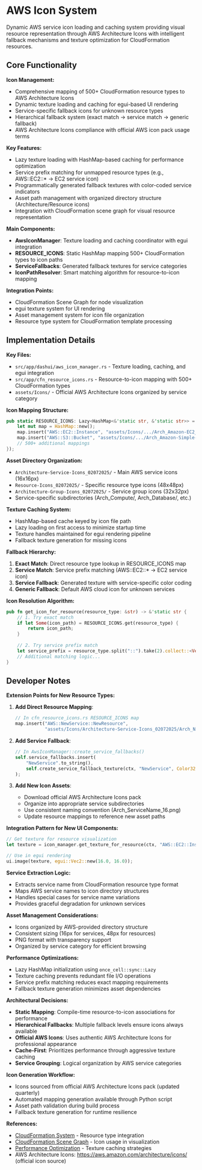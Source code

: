 # AWS Icon System

Dynamic AWS service icon loading and caching system providing visual resource representation through AWS Architecture Icons with intelligent fallback mechanisms and texture optimization for CloudFormation resources.

## Core Functionality

**Icon Management:**
- Comprehensive mapping of 500+ CloudFormation resource types to AWS Architecture Icons
- Dynamic texture loading and caching for egui-based UI rendering
- Service-specific fallback icons for unknown resource types
- Hierarchical fallback system (exact match → service match → generic fallback)
- AWS Architecture Icons compliance with official AWS icon pack usage terms

**Key Features:**
- Lazy texture loading with HashMap-based caching for performance optimization
- Service prefix matching for unmapped resource types (e.g., AWS::EC2::* → EC2 service icon)
- Programmatically generated fallback textures with color-coded service indicators
- Asset path management with organized directory structure (Architecture/Resource icons)
- Integration with CloudFormation scene graph for visual resource representation

**Main Components:**
- **AwsIconManager**: Texture loading and caching coordinator with egui integration
- **RESOURCE_ICONS**: Static HashMap mapping 500+ CloudFormation types to icon paths
- **ServiceFallbacks**: Generated fallback textures for service categories
- **IconPathResolver**: Smart matching algorithm for resource-to-icon mapping

**Integration Points:**
- CloudFormation Scene Graph for node visualization
- egui texture system for UI rendering
- Asset management system for icon file organization
- Resource type system for CloudFormation template processing

## Implementation Details

**Key Files:**
- `src/app/dashui/aws_icon_manager.rs` - Texture loading, caching, and egui integration
- `src/app/cfn_resource_icons.rs` - Resource-to-icon mapping with 500+ CloudFormation types
- `assets/Icons/` - Official AWS Architecture Icons organized by service category

**Icon Mapping Structure:**
```rust
pub static RESOURCE_ICONS: Lazy<HashMap<&'static str, &'static str>> = Lazy::new(|| {
    let mut map = HashMap::new();
    map.insert("AWS::EC2::Instance", "assets/Icons/.../Arch_Amazon-EC2_16.png");
    map.insert("AWS::S3::Bucket", "assets/Icons/.../Arch_Amazon-Simple-Storage-Service_16.png");
    // 500+ additional mappings
});
```

**Asset Directory Organization:**
- `Architecture-Service-Icons_02072025/` - Main AWS service icons (16x16px)
- `Resource-Icons_02072025/` - Specific resource type icons (48x48px)
- `Architecture-Group-Icons_02072025/` - Service group icons (32x32px)
- Service-specific subdirectories (Arch_Compute/, Arch_Database/, etc.)

**Texture Caching System:**
- HashMap-based cache keyed by icon file path
- Lazy loading on first access to minimize startup time
- Texture handles maintained for egui rendering pipeline
- Fallback texture generation for missing icons

**Fallback Hierarchy:**
1. **Exact Match**: Direct resource type lookup in RESOURCE_ICONS map
2. **Service Match**: Service prefix matching (AWS::EC2::* → EC2 service icon)  
3. **Service Fallback**: Generated texture with service-specific color coding
4. **Generic Fallback**: Default AWS cloud icon for unknown services

**Icon Resolution Algorithm:**
```rust
pub fn get_icon_for_resource(resource_type: &str) -> &'static str {
    // 1. Try exact match
    if let Some(icon_path) = RESOURCE_ICONS.get(resource_type) {
        return icon_path;
    }
    
    // 2. Try service prefix match
    let service_prefix = resource_type.split("::").take(2).collect::<Vec<_>>().join("::");
    // Additional matching logic...
}
```

## Developer Notes

**Extension Points for New Resource Types:**

1. **Add Direct Resource Mapping**:
   ```rust
   // In cfn_resource_icons.rs RESOURCE_ICONS map
   map.insert("AWS::NewService::NewResource", 
              "assets/Icons/Architecture-Service-Icons_02072025/Arch_NewService/16/Arch_AWS-NewService_16.png");
   ```

2. **Add Service Fallback**:
   ```rust
   // In AwsIconManager::create_service_fallbacks()
   self.service_fallbacks.insert(
       "NewService".to_string(),
       self.create_service_fallback_texture(ctx, "NewService", Color32::from_rgb(r, g, b))
   );
   ```

3. **Add New Icon Assets**:
   - Download official AWS Architecture Icons pack
   - Organize into appropriate service subdirectories
   - Use consistent naming convention (Arch_ServiceName_16.png)
   - Update resource mappings to reference new asset paths

**Integration Pattern for New UI Components:**
```rust
// Get texture for resource visualization
let texture = icon_manager.get_texture_for_resource(ctx, "AWS::EC2::Instance");

// Use in egui rendering
ui.image(texture, egui::Vec2::new(16.0, 16.0));
```

**Service Extraction Logic:**
- Extracts service name from CloudFormation resource type format
- Maps AWS service names to icon directory structures
- Handles special cases for service name variations
- Provides graceful degradation for unknown services

**Asset Management Considerations:**
- Icons organized by AWS-provided directory structure
- Consistent sizing (16px for services, 48px for resources)
- PNG format with transparency support
- Organized by service category for efficient browsing

**Performance Optimizations:**
- Lazy HashMap initialization using `once_cell::sync::Lazy`
- Texture caching prevents redundant file I/O operations
- Service prefix matching reduces exact mapping requirements
- Fallback texture generation minimizes asset dependencies

**Architectural Decisions:**
- **Static Mapping**: Compile-time resource-to-icon associations for performance
- **Hierarchical Fallbacks**: Multiple fallback levels ensure icons always available
- **Official AWS Icons**: Uses authentic AWS Architecture Icons for professional appearance
- **Cache-First**: Prioritizes performance through aggressive texture caching
- **Service Grouping**: Logical organization by AWS service categories

**Icon Generation Workflow:**
- Icons sourced from official AWS Architecture Icons pack (updated quarterly)
- Automated mapping generation available through Python script
- Asset path validation during build process
- Fallback texture generation for runtime resilience

**References:**
- [CloudFormation System](cloudformation-system.md) - Resource type integration
- [CloudFormation Scene Graph](cloudformation-system.md#visualization-system) - Icon usage in visualization
- [Performance Optimization](performance-optimization.md) - Texture caching strategies
- AWS Architecture Icons: https://aws.amazon.com/architecture/icons/ (official icon source)